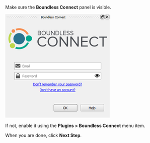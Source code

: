 Make sure the **Boundless Connect** panel is visible.

![boundless_connect_panel.png](boundless_connect_panel.png)

If not, enable it using the **Plugins > Boundless Connect** menu item.

When you are done, click **Next Step**.